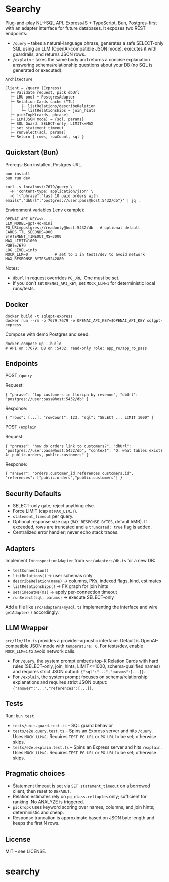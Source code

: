 # Searchy

Plug-and-play NL→SQL API. ExpressJS + TypeScript, Bun, Postgres-first with an adapter interface for future databases. It exposes two REST endpoints:
- `/query` – takes a natural-language phrase, generates a safe SELECT-only SQL using an LLM (OpenAI-compatible JSON mode), executes it with guardrails, and returns JSON rows.
- `/explain` – takes the same body and returns a concise explanation answering schema/relationship questions about your DB (no SQL is generated or executed).

```
Architecture

Client → /query (Express)
  ├─ Validate request, pick dbUrl
  ├─ LRU pool + PostgresAdapter
  ├─ Relation Cards cache (TTL)
  │    ├─ listRelations/describeRelation
  │    └─ listRelationships → join_hints
  ├─ pickTopK(cards, phrase)
  ├─ LLM(JSON mode) → {sql, params}
  ├─ SQL Guard: SELECT-only, LIMIT<=MAX
  ├─ set statement_timeout
  ├─ runSelect(sql, params)
  └─ Return { rows, rowCount, sql }
```

## Quickstart (Bun)

Prereqs: Bun installed, Postgres URL.

```
bun install
bun run dev

curl -s localhost:7679/query \
  -H 'content-type: application/json' \
  -d '{"phrase":"last 10 paid orders with emails","dbUrl":"postgres://user:pass@host:5432/db"}' | jq .
```

Environment variables (.env example):

```
OPENAI_API_KEY=sk-...
LLM_MODEL=gpt-4o-mini
PG_URL=postgres://readonly@host:5432/db   # optional default
CARDS_TTL_SECONDS=900
STATEMENT_TIMEOUT_MS=3000
MAX_LIMIT=1000
PORT=7679
LOG_LEVEL=info
MOCK_LLM=0            # set to 1 in tests/dev to avoid network
MAX_RESPONSE_BYTES=5242880
```

Notes:
- `dbUrl` in request overrides `PG_URL`. One must be set.
- If you don’t set `OPENAI_API_KEY`, set `MOCK_LLM=1` for deterministic local runs/tests.

## Docker

```
docker build -t sqlgpt-express .
docker run --rm -p 7679:7679 -e OPENAI_API_KEY=$OPENAI_API_KEY sqlgpt-express
```

Compose with demo Postgres and seed:

```
docker-compose up --build
# API on :7679; DB on :5432; read-only role: app_ro/app_ro_pass
```

## Endpoints

POST `/query`

Request:
```
{ "phrase": "top customers in floripa by revenue", "dbUrl": "postgres://user:pass@host:5432/db" }
```

Response:
```
{ "rows": [...], "rowCount": 123, "sql": "SELECT ... LIMIT 1000" }
```

POST `/explain`

Request:
```
{ "phrase": "how do orders link to customers?", "dbUrl": "postgres://user:pass@host:5432/db", "context": "Q: what tables exist? A: public.orders, public.customers" }
```

Response:
```
{ "answer": "orders.customer_id references customers.id", "references": ["public.orders","public.customers"] }
```

## Security Defaults

- SELECT-only gate; reject anything else.
- Force LIMIT (cap at `MAX_LIMIT`).
- `statement_timeout` per query.
- Optional response size cap (`MAX_RESPONSE_BYTES`, default 5MB). If exceeded, rows are truncated and a `truncated: true` flag is added.
- Centralized error handler; never echo stack traces.

## Adapters

Implement `IntrospectionAdapter` from `src/adapters/db.ts` for a new DB:

- `testConnection()`
- `listRelations()` → user schemas only
- `describeRelation(name)` → columns, PKs, indexed flags, kind, estimates
- `listRelationships()` → FK graph for join hints
- `setTimeoutMs(ms)` → apply per-connection timeout
- `runSelect(sql, params)` → execute SELECT-only

Add a file like `src/adapters/mysql.ts` implementing the interface and wire `getAdapter()` accordingly.

## LLM Wrapper

`src/llm/llm.ts` provides a provider-agnostic interface. Default is OpenAI-compatible JSON mode with `temperature: 0`. For tests/dev, enable `MOCK_LLM=1` to avoid network calls.

- For `/query`, the system prompt embeds top-K Relation Cards with hard rules (SELECT-only, join_hints, LIMIT<=1000, schema-qualified names) and requires strict JSON output: `{"sql":"...","params":[...]}`.
- For `/explain`, the system prompt focuses on schema/relationship explanations and requires strict JSON output: `{"answer":"...","references":[...]}`.

## Tests

Run: `bun test`

- `tests/unit.guard.test.ts` – SQL guard behavior
- `tests/e2e.query.test.ts` – Spins an Express server and hits `/query`. Uses `MOCK_LLM=1`. Requires `TEST_PG_URL` or `PG_URL` to be set; otherwise skips.
- `tests/e2e.explain.test.ts` – Spins an Express server and hits `/explain`. Uses `MOCK_LLM=1`. Requires `TEST_PG_URL` or `PG_URL` to be set; otherwise skips.

## Pragmatic choices

- Statement timeout is set via `SET statement_timeout` on a borrowed client, then reset to `DEFAULT`.
- Relation estimates rely on `pg_class.reltuples` only; sufficient for ranking. No ANALYZE is triggered.
- `pickTopK` uses keyword scoring over names, columns, and join hints; deterministic and cheap.
- Response truncation is approximate based on JSON byte length and keeps the first N rows.

## License

MIT – see LICENSE.

# searchy

